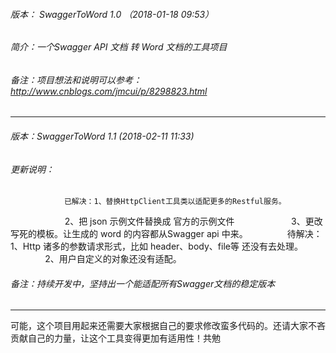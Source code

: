 ###### 版本： SwaggerToWord 1.0 （2018-01-18 09:53）
###### 简介：一个Swagger API 文档 转 Word 文档的工具项目
###### 备注：项目想法和说明可以参考：http://www.cnblogs.com/jmcui/p/8298823.html
-------------------------------------------------
###### 版本：SwaggerToWord 1.1 (2018-02-11 11:33)
###### 更新说明：
                已解决：1、替换HttpClient工具类以适配更多的Restful服务。
                       2、把 json 示例文件替换成 官方的示例文件
                       3、更改写死的模板。让生成的 word 的内容都从Swagger api 中来。
                待解决：1、Http 诸多的参数请求形式，比如 header、body、file等 还没有去处理。
                       2、用户自定义的对象还没有适配。
###### 备注：持续开发中，坚持出一个能适配所有Swagger文档的稳定版本
-------------------------------------------------
可能，这个项目用起来还需要大家根据自己的要求修改蛮多代码的。还请大家不吝贡献自己的力量，让这个工具变得更加有适用性！共勉

